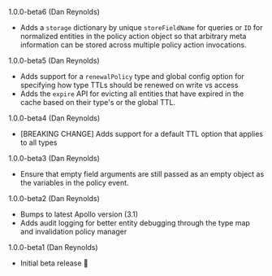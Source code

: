 1.0.0-beta6 (Dan Reynolds)

- Adds a `storage` dictionary by unique `storeFieldName` for queries or `ID` for normalized entities in the policy action object so that arbitrary meta information can be stored across
  multiple policy action invocations.

1.0.0-beta5 (Dan Reynolds)

- Adds support for a `renewalPolicy` type and global config option for specifying how type TTLs should be renewed on write vs access
- Adds the `expire` API for evicting all entities that have expired in the cache based on their type's or the global TTL.

1.0.0-beta4 (Dan Reynolds)

- [BREAKING CHANGE] Adds support for a default TTL option that applies to all types

1.0.0-beta3 (Dan Reynolds)

- Ensure that empty field arguments are still passed as an empty object as the variables in the policy event.

1.0.0-beta2 (Dan Reynolds)

- Bumps to latest Apollo version (3.1)
- Adds audit logging for better entity debugging through the type map and invalidation policy manager

1.0.0-beta1 (Dan Reynolds)

- Initial beta release 🚀